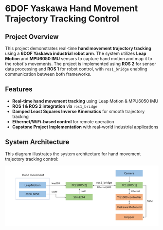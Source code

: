 # 6DOF Yaskawa Hand Movement Trajectory Tracking Control

## Project Overview
This project demonstrates real-time **hand movement trajectory tracking** using a **6DOF Yaskawa industrial robot arm**. The system utilizes **Leap Motion** and **MPU6050 IMU** sensors to capture hand motion and map it to the robot's movements. The project is implemented using **ROS 2** for sensor data processing and **ROS 1** for robot control, with `ros1_bridge` enabling communication between both frameworks.

## Features
- **Real-time hand movement tracking** using Leap Motion & MPU6050 IMU
- **ROS 1 & ROS 2 integration** via `ros1_bridge`
- **Damped Least Squares Inverse Kinematics** for smooth trajectory tracking
- **Ethernet/WiFi-based control** for remote operation
- **Capstone Project Implementation** with real-world industrial applications

## System Architecture

This diagram illustrates the system architecture for hand movement trajectory tracking control:

![System Architecture Diagram](https://github.com/pvt1904/capstone_ws/blob/main/system%20architecture%20diagram.png)
